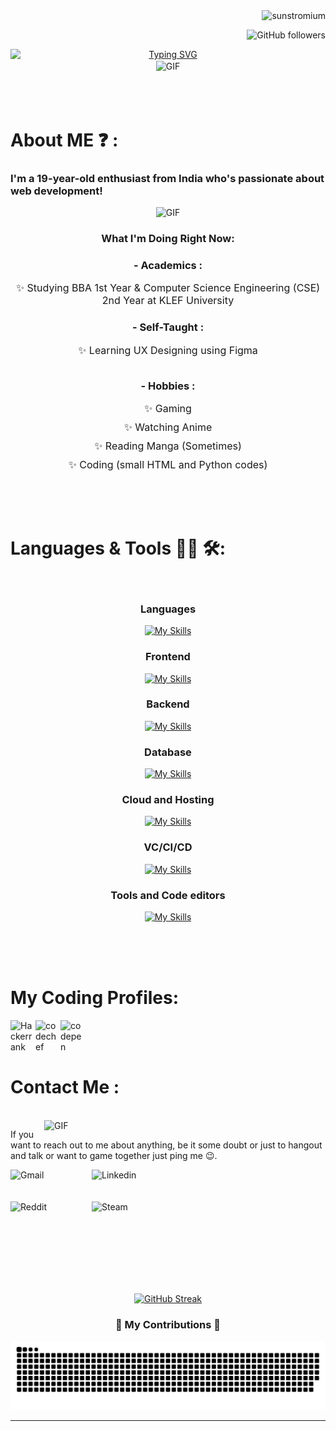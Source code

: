<div style="text-align: center; margin: auto;">
    <div align="right"
<p align="left"> <img src="https://komarev.com/ghpvc/?username=sunstromium&label=Profile%20views&color=0e75b6&style=flat" alt="sunstromium" /> </p>

![GitHub followers](https://img.shields.io/github/followers/sunstromium?style=plastic&logo=appveyor&labelColor=ffffff&color=fedcba&cacheSeconds=3900)

</div>
    <a href="https://git.io/typing-svg">
        <img align="center" src="https://readme-typing-svg.demolab.com?font=Fira+Code&pause=1000&color=0EF770&random=false&width=435&lines=Hello+There!;I+am+Sai+Mahendra+%F0%9F%98%8E" alt="Typing SVG" style="display: block; margin: auto;" />
    </a>
    
</div>


<div align="center">
<img hight="300" width="700" alt="GIF" align="center" src="https://github.com/sunstromium/sunstromium/blob/main/Assets/welcome.gif">
</div>

</br>
</br>
</br>


# About ME ❓ :

### <p>I'm a <span id="age">19</span>-year-old enthusiast from India who's passionate about web development!</p>
<div style="text-align: center;">
    <img height="300" width="700" alt="GIF" src="https://github.com/sunstromium/sunstromium/blob/main/Assets/coding.gif">
</div>

<div style="text-align: center; margin-top: 20px;">
    <h3 style="font-weight: bold;">What I'm Doing Right Now:</h3>
<h3 style="font-weight: bold;">- Academics :</h3>
<ul style="list-style-type: none; padding-left: 0;">
    <li style="font-size: 16px; margin-bottom: 10px;">✨ Studying BBA 1st Year & Computer Science Engineering (CSE) 2nd Year at KLEF University</li>
</ul>
<h3 style="font-weight: bold;">- Self-Taught :</h3>
<ul style="list-style-type: none; padding-left: 0;">
        <li style="font-size: 16px;">✨ Learning UX Designing using Figma</li>

</ul>

</div>
<div style="display: flex; justify-content: center; align-items: flex-start;">
 
<div >
<img align="right" height="200" width="400" alt="GIF" src="https://github.com/sunstromium/sunstromium/blob/main/Assets/gaming.gif" style="position: absolute; top: -50px; left: -15px;">
    </div>
    <div style="text-align: center;">
       <h3 style="font-weight: bold;">- Hobbies :</h3>
<ul style="list-style-type: none; padding-left: 0;">
    <li style="font-size: 16px; margin-bottom: 10px;">✨ Gaming</li>
    <li style="font-size: 16px; margin-bottom: 10px;">✨ Watching Anime</li>
    <li style="font-size: 16px; margin-bottom: 10px;">✨ Reading Manga (Sometimes)</li>
    <li style="font-size: 16px;">✨ Coding (small HTML and Python codes)</li>
</ul>
    </div>
</div>
</br>
</br>
</br>


# Languages & Tools 👨‍💻 🛠:
</br>

<p align="center">
<div align="center">

<h3 align="center">Languages</h3>
    
  [![My Skills](https://skillicons.dev/icons?i=c,java,python,javascript,html,css&perline=7)](https://skillicons.dev)

  </div>



<h3 align="center">Frontend</h3>
<div align="center">

    
  [![My Skills](https://skillicons.dev/icons?i=react,vite,tailwind,redux,nextjs,scss&perline=6)](https://skillicons.dev)

  </div>


<h3 align="center">Backend</h3>
<div align="center">

    
  [![My Skills](https://skillicons.dev/icons?i=express,nodejs&perline=6)](https://skillicons.dev)

  </div>
</p>

<h3 align="center">Database</h3>
<div align="center">

    
  [![My Skills](https://skillicons.dev/icons?i=mysql,postgres,mongodb&perline=6)](https://skillicons.dev)

  </div>
</p>

<h3 align="center">Cloud and Hosting</h3>
<div align="center">

    
  [![My Skills](https://skillicons.dev/icons?i=netlify,firebase,aws&perline=6)](https://skillicons.dev)

  </div>
</p>
<h3 align="center">VC/CI/CD</h3>
<div align="center">

    
  [![My Skills](https://skillicons.dev/icons?i=git,github&perline=6)](https://skillicons.dev)

  </div>
</p>
<h3 align="center">Tools and Code editors </h3>
<div align="center">

    
  [![My Skills](https://skillicons.dev/icons?i=idea,vscode,postman,figma,pycharm,eclipse&perline=6)](https://skillicons.dev)

  </div>
</p>
</p>
</br>
</br>
</br>

# My Coding Profiles:
<a href="https://www.hackerrank.com/profile/h2200030548">
<img align="left" alt=" Hackerrank" width="40" hight="20" src="https://raw.githubusercontent.com/sunstromium/sunstromium/90b3b1517edf404909783b61e862af0f032f419c/Assets/hackerrank.svg" />
</a><a href="https://www.codechef.com/users/klu_2200030548">
<img align="left" alt=" codechef" width="40" hight="20" src="https://raw.githubusercontent.com/sunstromium/sunstromium/6bd1be0f42410982a0d9e6bed2c811ce54d5ccb0/Assets/icons8-codechef.svg" />
</a><a href="https://codepen.io/sunstromium">
<img align="left" alt=" codepen" width="40" hight="20" src="https://github.com/sunstromium/sunstromium/blob/main/Assets/fincodepen.png" />
</a>
<br/><br/><br/>

# Contact Me :

<p>
 </br>


<img hight="320" width="450" align="right" alt="GIF" src="https://github.com/Xx-Ashutosh-xX/Xx-Ashutosh-xX/blob/master/assets/93195.gif">


If you want to reach out to me about anything, be it some doubt or just to hangout and talk or want to game together just ping me 😉.

<a href="mailto:ashutosh.saxena.2001@gmail.com">
 <img align="left" alt="Gmail" width="130" hight="100" src="https://github.com/Xx-Ashutosh-xX/Xx-Ashutosh-xX/blob/master/assets/icons/gmail.png" />
</a>
<a href="https://www.linkedin.com/in/ashutosh-saxena-7b326817b/">
  <img align="left" alt="Linkedin" width="150" hight="100" src="https://github.com/Xx-Ashutosh-xX/Xx-Ashutosh-xX/blob/master/assets/icons/linkedin.png" />
</br>
</br>
</br>
</a>
<a href="https://www.reddit.com/user/X_Ashutosh_X">
  <img align="left" alt=" Reddit" width="130" hight="100" src="https://github.com/Xx-Ashutosh-xX/Xx-Ashutosh-xX/blob/master/assets/icons/reddit.png" />
</a>
<a href="https://steamcommunity.com/profiles/76561198182224539/">
  <img align="left" alt="Steam" width="130" hight="100" src="https://github.com/Xx-Ashutosh-xX/Xx-Ashutosh-xX/blob/master/assets/icons/steam.png" />
</a>
 </p>
 

</br>
</br>
</br>
</br>
</br>
</br>
</br>
<p align="center" >  
<a href="https://git.io/streak-stats"><img src="https://streak-stats.demolab.com?user=sunstromium&theme=dark&hide_longest_streak=true" alt="GitHub Streak" /></a>
  </p>
<h3 align="center"> 🐍 My Contributions 🐍 </h3>
<p align="center">
  <img  src="https://raw.githubusercontent.com/Elanza-48/Elanza-48/main/resources/img/github-contribution-grid-snake.svg"
    alt="example" />
</p>

*************
